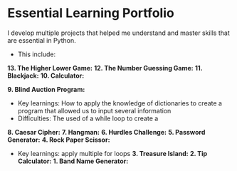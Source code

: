 # Essential Learning Portfolio

I develop multiple projects that helped me understand and master skills that are essential in Python.
* This include:

**13. The Higher Lower Game:**
**12. The Number Guessing Game:**
**11. Blackjack:**
**10. Calculator:**

**9. Blind Auction Program:**
* Key learnings: How to apply the knowledge of dictionaries to create a program that allowed us to input several information
* Difficulties: The used of a while loop to create a 

**8. Caesar Cipher:**
**7. Hangman:**
**6. Hurdles Challenge:**
**5. Password Generator:**
**4. Rock Paper Scissor:**
* Key learnings: apply multiple for loops
**3. Treasure Island:**
**2. Tip Calculator:**
**1. Band Name Generator:**
